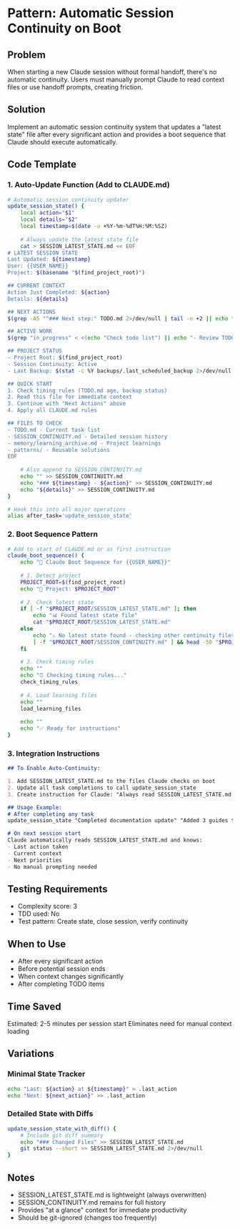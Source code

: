 # Pattern: Automatic Session Continuity on Boot

## Problem
When starting a new Claude session without formal handoff, there's no automatic continuity. Users must manually prompt Claude to read context files or use handoff prompts, creating friction.

## Solution
Implement an automatic session continuity system that updates a "latest state" file after every significant action and provides a boot sequence that Claude should execute automatically.

## Code Template

### 1. Auto-Update Function (Add to CLAUDE.md)
```bash
# Automatic session continuity updater
update_session_state() {
    local action="$1"
    local details="$2"
    local timestamp=$(date -u +%Y-%m-%dT%H:%M:%SZ)
    
    # Always update the latest state file
    cat > SESSION_LATEST_STATE.md << EOF
# LATEST SESSION STATE
Last Updated: ${timestamp}
User: {{USER_NAME}}
Project: $(basename "$(find_project_root)")

## CURRENT CONTEXT
Action Just Completed: ${action}
Details: ${details}

## NEXT ACTIONS
$(grep -A5 "^### Next step:" TODO.md 2>/dev/null | tail -n +2 || echo "- Check TODO.md for priorities")

## ACTIVE WORK
$(grep "in_progress" < <(echo "Check todo list") || echo "- Review TODO.md for current tasks")

## PROJECT STATUS
- Project Root: $(find_project_root)
- Session Continuity: Active
- Last Backup: $(stat -c %Y backups/.last_scheduled_backup 2>/dev/null | xargs -I {} date -d @{} '+%Y-%m-%d %H:%M' || echo "Unknown")

## QUICK START
1. Check timing rules (TODO.md age, backup status)
2. Read this file for immediate context  
3. Continue with "Next Actions" above
4. Apply all CLAUDE.md rules

## FILES TO CHECK
- TODO.md - Current task list
- SESSION_CONTINUITY.md - Detailed session history
- memory/learning_archive.md - Project learnings
- patterns/ - Reusable solutions
EOF
    
    # Also append to SESSION_CONTINUITY.md
    echo "" >> SESSION_CONTINUITY.md
    echo "### ${timestamp} - ${action}" >> SESSION_CONTINUITY.md
    echo "${details}" >> SESSION_CONTINUITY.md
}

# Hook this into all major operations
alias after_task='update_session_state'
```

### 2. Boot Sequence Pattern
```bash
# Add to start of CLAUDE.md or as first instruction
claude_boot_sequence() {
    echo "🚀 Claude Boot Sequence for {{USER_NAME}}"
    
    # 1. Detect project
    PROJECT_ROOT=$(find_project_root)
    echo "📁 Project: $PROJECT_ROOT"
    
    # 2. Check latest state
    if [ -f "$PROJECT_ROOT/SESSION_LATEST_STATE.md" ]; then
        echo "📊 Found latest state file"
        cat "$PROJECT_ROOT/SESSION_LATEST_STATE.md"
    else
        echo "⚠️ No latest state found - checking other continuity files"
        [ -f "$PROJECT_ROOT/SESSION_CONTINUITY.md" ] && head -50 "$PROJECT_ROOT/SESSION_CONTINUITY.md"
    fi
    
    # 3. Check timing rules
    echo ""
    echo "⏰ Checking timing rules..."
    check_timing_rules
    
    # 4. Load learning files
    echo ""
    load_learning_files
    
    echo ""
    echo "✅ Ready for instructions"
}
```

### 3. Integration Instructions
```markdown
## To Enable Auto-Continuity:

1. Add SESSION_LATEST_STATE.md to the files Claude checks on boot
2. Update all task completions to call update_session_state
3. Create instruction for Claude: "Always read SESSION_LATEST_STATE.md first"

## Usage Example:
# After completing any task
update_session_state "Completed documentation update" "Added 3 guides to docs/"

# On next session start
Claude automatically reads SESSION_LATEST_STATE.md and knows:
- Last action taken
- Current context  
- Next priorities
- No manual prompting needed
```

## Testing Requirements
- Complexity score: 3
- TDD used: No
- Test pattern: Create state, close session, verify continuity

## When to Use
- After every significant action
- Before potential session ends
- When context changes significantly
- After completing TODO items

## Time Saved
Estimated: 2-5 minutes per session start
Eliminates need for manual context loading

## Variations

### Minimal State Tracker
```bash
echo "Last: ${action} at ${timestamp}" > .last_action
echo "Next: ${next_action}" >> .last_action
```

### Detailed State with Diffs
```bash
update_session_state_with_diff() {
    # Include git diff summary
    echo "### Changed Files" >> SESSION_LATEST_STATE.md
    git status --short >> SESSION_LATEST_STATE.md 2>/dev/null
}
```

## Notes
- SESSION_LATEST_STATE.md is lightweight (always overwritten)
- SESSION_CONTINUITY.md remains for full history
- Provides "at a glance" context for immediate productivity
- Should be git-ignored (changes too frequently)